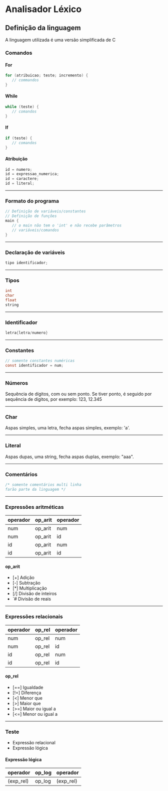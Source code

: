 # Analisador Léxico

## Definição da linguagem
A linguagem utilizada é uma versão simplificada de C

### Comandos
#### For
```C
for (atribuicao; teste; incremento) {
   // commandos
}
```

#### While
```C
while (teste) {
   // comandos
}
```

#### If
```C
if (teste) {
   // comandos
}
```

#### Atribuição
```C
id = numero;
id = expressao_numerica;
id = caractere;
id = literal;
```
---

### Formato do programa
```C
// Definição de variáveis/constantes
// Definição de funções
main {
   // o main não tem o 'int' e não recebe parâmetros
   // variáveis/comandos
}
```
---

### Declaração de variáveis
```C
tipo identificador;
```
---

### Tipos
```C
int
char
float
string
```
---

### Identificador
```C
letra{letra/numero}
```
---

### Constantes
```C
// somente constantes numéricas
const identificador = num;
```
---

### Números
Sequência de dígitos, com ou sem ponto. Se tiver ponto, é seguido por sequência de dígitos, 
por exemplo: 123, 12.345

---

### Char
Aspas simples, uma letra, fecha aspas simples, exemplo: 'a'.

---

### Literal
Aspas dupas, uma string, fecha aspas duplas, exemplo: "aaa".

---

### Comentários
```C
/* somente comentários multi linha
farão parte da linguagem */
```
---

### Expressões aritméticas
| operador| op_arit | operador|
|---------|---------|---------|
|num      |op_arit  | num     |
|num      |op_arit  | id      |
|id       |op_arit  | num     |
|id       |op_arit  | id      |


#### op_arit
* [\+] Adição
* [\-] Subtração
* [\*] Multiplicação
* [/] Divisão de inteiros
* `#   Divisão de reais
---

### Expressões relacionais
| operador| op_rel | operador|
|---------|--------|---------|
|num      |op_rel  | num     |
|num      |op_rel  | id      |
|id       |op_rel  | num     |
|id       |op_rel  | id      |

#### op_rel
* [==] Igualdade
* [!=] Diferença
* [<] Menor que
* [>] Maior que
* [>=] Maior ou igual a
* [<=] Menor ou igual a
---

### Teste
   * Expressão relacional
   * Expressão lógica

#### Expressão lógica
| operador | op_log | operador  |
|----------|--------|-----------|
|(exp_rel) |op_log  | (exp_rel) |

